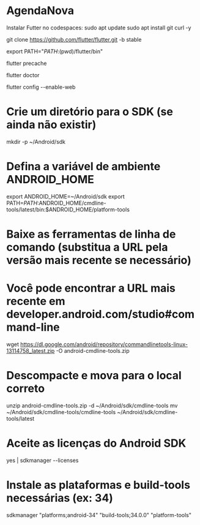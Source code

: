 # AgendaNova

Instalar Futter no codespaces:
sudo apt update
sudo apt install git curl -y

git clone https://github.com/flutter/flutter.git -b stable

export PATH="$PATH:$(pwd)/flutter/bin"

flutter precache

flutter doctor

flutter config --enable-web

# Crie um diretório para o SDK (se ainda não existir)
mkdir -p ~/Android/sdk

# Defina a variável de ambiente ANDROID_HOME
export ANDROID_HOME=~/Android/sdk
export PATH=$PATH:$ANDROID_HOME/cmdline-tools/latest/bin:$ANDROID_HOME/platform-tools

# Baixe as ferramentas de linha de comando (substitua a URL pela versão mais recente se necessário)
# Você pode encontrar a URL mais recente em developer.android.com/studio#command-line
wget https://dl.google.com/android/repository/commandlinetools-linux-13114758_latest.zip -O android-cmdline-tools.zip

# Descompacte e mova para o local correto
unzip android-cmdline-tools.zip -d ~/Android/sdk/cmdline-tools
mv ~/Android/sdk/cmdline-tools/cmdline-tools ~/Android/sdk/cmdline-tools/latest

# Aceite as licenças do Android SDK
yes | sdkmanager --licenses

# Instale as plataformas e build-tools necessárias (ex: 34)
sdkmanager "platforms;android-34" "build-tools;34.0.0" "platform-tools"
